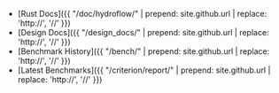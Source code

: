 ---
---
- [Rust Docs]({{ "/doc/hydroflow/" | prepend: site.github.url | replace: 'http://', '//' }})
- [Design Docs]({{ "/design_docs/" | prepend: site.github.url | replace: 'http://', '//' }})
- [Benchmark History]({{ "/bench/" | prepend: site.github.url | replace: 'http://', '//' }})
- [Latest Benchmarks]({{ "/criterion/report/" | prepend: site.github.url | replace: 'http://', '//' }})
